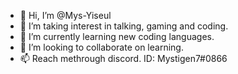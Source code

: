 - 👋 Hi, I’m @Mys-Yiseul
- 👀 I’m taking interest in talking, gaming and coding.
- 🌱 I’m currently learning new coding languages.
- 💞️ I’m looking to collaborate on learning.
- 📫 Reach methrough discord. ID: Mystigen7#0866

<!---
Mys-Yiseul/Mys-Yiseul is a ✨ special ✨ repository because its `README.md` (this file) appears on your GitHub profile.
You can click the Preview link to take a look at your changes.
--->
